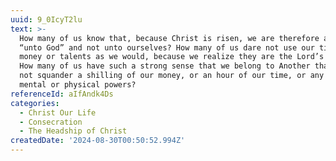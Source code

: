```yaml
---
uuid: 9_0IcyT2lu
text: >-
  How many of us know that, because Christ is risen, we are therefore alive
  “unto God” and not unto ourselves? How many of us dare not use our time or
  money or talents as we would, because we realize they are the Lord’s not ours?
  How many of us have such a strong sense that we belong to Another that we dare
  not squander a shilling of our money, or an hour of our time, or any of our
  mental or physical powers?
referenceId: aIfAndk4Ds
categories:
  - Christ Our Life
  - Consecration
  - The Headship of Christ
createdDate: '2024-08-30T00:50:52.994Z'
---
```


